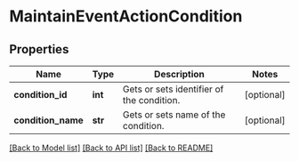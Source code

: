 # MaintainEventActionCondition

## Properties
Name | Type | Description | Notes
------------ | ------------- | ------------- | -------------
**condition_id** | **int** | Gets or sets identifier of the condition. | [optional] 
**condition_name** | **str** | Gets or sets name of the condition. | [optional] 

[[Back to Model list]](../README.md#documentation-for-models) [[Back to API list]](../README.md#documentation-for-api-endpoints) [[Back to README]](../README.md)


